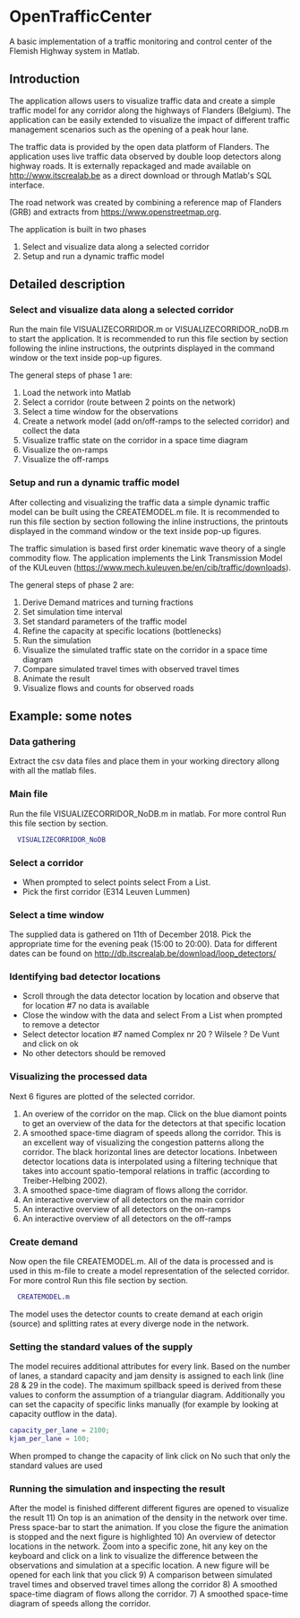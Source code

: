 # OpenTrafficCenter

A basic implementation of a traffic monitoring and control center of the Flemish Highway system in Matlab.


## Introduction

The application allows users to visualize traffic data and create a simple traffic model for any corridor along the highways of Flanders (Belgium). The application can be easily extended to visualize the impact of different traffic management scenarios such as the opening of a peak hour lane.

The traffic data is provided by the open data platform of Flanders.
The application uses live traffic data observed by double loop detectors along highway roads. 
It is externally repackaged and made available on http://www.itscrealab.be as a direct download or through Matlab's SQL interface.

The road network was created by combining a reference map of Flanders (GRB) and extracts from https://www.openstreetmap.org.

The application is built in two phases

1)	Select and visualize data along a selected corridor
2)	Setup and run a dynamic traffic model


## Detailed description

### Select and visualize data along a selected corridor

Run the main file VISUALIZECORRIDOR.m or VISUALIZECORRIDOR_noDB.m to start the application.
It is recommended to run this file section by section following the inline instructions, the outprints displayed in the command window or the text inside pop-up figures.

The general steps of phase 1 are:
1) Load the network into Matlab
2) Select a corridor (route between 2 points on the network)
3) Select a time window for the observations
4) Create a network model (add on/off-ramps to the selected corridor) and collect the data 
5) Visualize traffic state on the corridor in a space time diagram
6) Visualize the on-ramps
7) Visualize the off-ramps

### Setup and run a dynamic traffic model
After collecting and visualizing the traffic data a simple dynamic traffic model can be built using the CREATEMODEL.m file.
It is recommended to run this file section by section following the inline instructions, the printouts displayed in the command window or the text inside pop-up figures.

The traffic simulation is based first order kinematic wave theory of a single commodity flow. The application implements the Link Transmission Model of the KULeuven (https://www.mech.kuleuven.be/en/cib/traffic/downloads).

The general steps of phase 2 are:
1) Derive Demand matrices and turning fractions
2) Set simulation time interval
3) Set standard parameters of the traffic model 
4) Refine the capacity at specific locations (bottlenecks)
5) Run the simulation
6) Visualize the simulated traffic state on the corridor in a space time diagram
7) Compare simulated travel times with observed travel times
8) Animate the result
9) Visualize flows and counts for observed roads

## Example: some notes

### Data gathering
Extract the csv data files and place them in your working directory allong with all the matlab files.
### Main file
Run the file VISUALIZECORRIDOR_NoDB.m in matlab. For more control Run this file section by section.
```MATLAB
  VISUALIZECORRIDOR_NoDB
```
### Select a corridor
- When prompted to select points select From a List. 
- Pick the first corridor (E314 Leuven Lummen)

### Select a time window
The supplied data is gathered on 11th of December 2018. Pick the appropriate time for the evening peak (15:00 to 20:00). Data for different dates can be found on http://db.itscrealab.be/download/loop_detectors/ 

### Identifying bad detector locations
- Scroll through the data detector location by location and observe that for location #7 no data is available
- Close the window with the data and select From a List when prompted to remove a detector
- Select detector location #7 named Complex nr 20 ? Wilsele ? De Vunt and click on ok
- No other detectors should be removed

### Visualizing the processed data
Next 6 figures are plotted of the selected corridor.
1) An overiew of the corridor on the map. Click on the blue diamont points to get an overview of the data for the detectors at that specific location
2) A smoothed space-time diagram of speeds allong the corridor. This is an excellent way of visualizing the congestion patterns allong the corridor. The black horizontal lines are detector locations. Inbetween detector locations data is interpolated using a filtering technique that takes into account spatio-temporal relations in traffic (according to Treiber-Helbing 2002).
3) A smoothed space-time diagram of flows allong the corridor.
4) An interactive overview of all detectors on the main corridor 
5) An interactive overview of all detectors on the on-ramps
6) An interactive overview of all detectors on the off-ramps

### Create demand 
Now open the file CREATEMODEL.m. All of the data is processed and is used in this m-file to create a model representation of the selected corridor. For more control Run this file section by section.
```MATLAB
  CREATEMODEL.m
```
The model uses the detector counts to create demand at each origin (source) and splitting rates at every diverge node in the network.

### Setting the standard values of the supply
The model recuires additional attributes for every link. Based on the number of lanes, a standard capacity and jam density is assigned to each link (line 28 & 29 in the code). The maximum spillback speed is derived from these values to conform the assumption of a triangular diagram. Additionally you can set the capacity of specific links manually (for example by looking at capacity outflow in the data).
```MATLAB
capacity_per_lane = 2100;
kjam_per_lane = 100;
```
When promped to change the capacity of link click on No such that only the standard values are used

### Running the simulation and inspecting the result
After the model is finished different different figures are opened to visualize the result
11) On top is an animation of the density in the network over time. Press space-bar to start the animation. If you close the figure the animation is stopped and the next figure is highlighted 
10) An overview of detector locations in the network. Zoom into a specific zone, hit any key on the keyboard and click on a link to visualize the difference between the observations and simulation at a specific location. A new figure will be opened for each link that you click
9) A comparison between simulated travel times and observed travel times allong the corridor
8) A smoothed space-time diagram of flows allong the corridor.
7) A smoothed space-time diagram of speeds allong the corridor.


